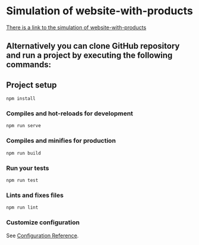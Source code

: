 # Simulation of website-with-products

[There is a link to the simulation of website-with-products](https://mindaugas-pro.github.io/website-with-products/#/) 

## Alternatively you can clone GitHub repository and run a project by executing the following commands:

## Project setup
```
npm install
```

### Compiles and hot-reloads for development
```
npm run serve
```

### Compiles and minifies for production
```
npm run build
```

### Run your tests
```
npm run test
```

### Lints and fixes files
```
npm run lint
```

### Customize configuration
See [Configuration Reference](https://cli.vuejs.org/config/).
